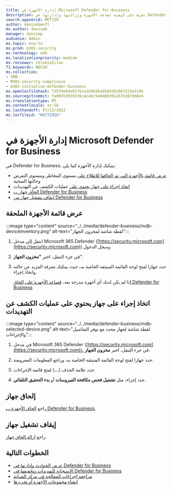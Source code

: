 ```yaml
---
title: إدارة الأجهزة في Microsoft Defender for Business
description: تعرف على كيفية إضافة الأجهزة وإزالتها وإدارتها في Defender for Business، وحماية نقطة النهاية للشركات الصغيرة والمتوسطة الحجم.
search.appverid: MET150
author: denisebmsft
ms.author: deniseb
manager: dansimp
audience: Admin
ms.topic: how-to
ms.prod: m365-security
ms.technology: mdb
ms.localizationpriority: medium
ms.reviewer: shlomiakirav
f1.keywords: NOCSH
ms.collection:
- SMB
- M365-security-compliance
- m365-initiative-defender-business
ms.openlocfilehash: 735f9e04a9176ce1b6626a050429c0b7323a7c0b
ms.sourcegitcommit: fa90763559239c4c46c5e848939126763879d8e4
ms.translationtype: MT
ms.contentlocale: ar-SA
ms.lasthandoff: 07/13/2022
ms.locfileid: "66772916"
---
```

# <a name="manage-devices-in-microsoft-defender-for-business"></a>إدارة الأجهزة في Microsoft Defender for Business

في Defender for Business، يمكنك إدارة الأجهزة كما يلي:

- [عرض قائمة بالأجهزة التي تم إلحاقها للاطلاع على](#view-the-list-of-onboarded-devices) مستوى المخاطر ومستوى التعرض وحالتها الصحية
- [اتخاذ إجراء على جهاز يحتوي على](#take-action-on-a-device-that-has-threat-detections) عمليات الكشف عن التهديدات
- [إلحاق جهاز ب Defender for Business](#onboard-a-device)  
- [إيقاف تشغيل جهاز من Defender for Business](#offboard-a-device)


## <a name="view-the-list-of-onboarded-devices"></a>عرض قائمة الأجهزة الملحقة

:::image type="content" source="../../media/defender-business/mdb-deviceinventory.png" alt-text="لقطة شاشة لمخزون الجهاز":::

1. انتقل إلى مدخل Microsoft 365 Defender ([https://security.microsoft.com](https://security.microsoft.com)) وسجل الدخول.

2. في جزء التنقل، اختر **"مخزون الجهاز**".

3. حدد جهازا لفتح لوحة القائمة المنبثقة الخاصة به، حيث يمكنك معرفة المزيد عن حالته واتخاذ إجراء. 

   إذا لم يكن لديك أي أجهزة مدرجة بعد، [فساعد الأجهزة على إلحاق Defender for Business](mdb-onboard-devices.md)

## <a name="take-action-on-a-device-that-has-threat-detections"></a>اتخاذ إجراء على جهاز يحتوي على عمليات الكشف عن التهديدات

:::image type="content" source="../../media/defender-business/mdb-selected-device.png" alt-text="لقطة شاشة لجهاز محدد مع توفر التفاصيل والإجراءات":::

1. في مدخل Microsoft 365 Defender ([https://security.microsoft.com](https://security.microsoft.com))، في جزء التنقل، اختر **مخزون الجهاز**. 

2. حدد جهازا لفتح لوحة القائمة المنبثقة الخاصة به، وراجع المعلومات المعروضة.

3. حدد علامة الحذف (**...**) لفتح قائمة الإجراءات. 

4. حدد إجراء، مثل **تشغيل فحص مكافحة الفيروسات** أو **بدء التحقيق التلقائي**. 

## <a name="onboard-a-device"></a>إلحاق جهاز

راجع [إلحاق الأجهزة ب Defender for Business](mdb-onboard-devices.md).

## <a name="offboard-a-device"></a>إيقاف تشغيل جهاز

راجع [إزالة إلحاق جهاز](mdb-offboard-devices.md).

## <a name="next-steps"></a>الخطوات التالية

- [عرض الحوادث وإدارتها في Defender for Business](mdb-view-manage-incidents.md)
- [الاستجابة للتهديدات وتخفيفها في Defender for Business](mdb-respond-mitigate-threats.md)
- [مراجعة إجراءات المعالجة في مركز الصيانة](mdb-review-remediation-actions.md)
- [إنشاء مجموعات الأجهزة أو تحريرها](mdb-create-edit-device-groups.md)